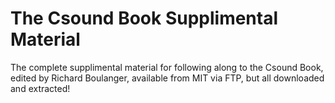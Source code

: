 # The Csound Book Supplimental Material

The complete supplimental material for following along to the Csound Book, edited by Richard Boulanger, available from MIT via FTP, but all downloaded and extracted!
